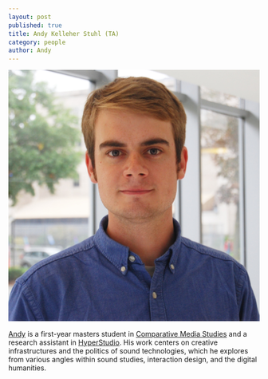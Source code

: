 ```yaml
---
layout: post
published: true
title: Andy Kelleher Stuhl (TA)
category: people
author: Andy
---
```


![](/assets/andy.jpg)

[Andy](http://akstuhl.github.io) is a first-year masters student in [Comparative Media Studies](http://cmsw.mit.edu) and a research assistant in [HyperStudio](http://hyperstudio.mit.edu). His work centers on creative infrastructures and the politics of sound technologies, which he explores from various angles within sound studies, interaction design, and the digital humanities.
